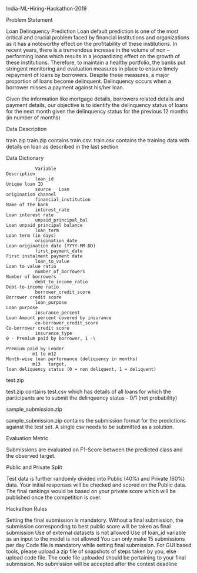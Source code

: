 India-ML-Hiring-Hackathon-2019

Problem Statement

Loan Delinquency Prediction
Loan default prediction is one of the most critical and crucial problem faced by financial institutions and organizations as it has a noteworthy effect on the profitability of these institutions. In recent years, there is a tremendous increase in the volume of non – performing loans which results in a jeopardizing effect on the growth of these institutions. 
Therefore, to maintain a healthy portfolio, the banks put stringent monitoring and evaluation measures in place to ensure timely repayment of loans by borrowers. Despite these measures, a major proportion of loans become delinquent. Delinquency occurs when a borrower misses a payment against his/her loan.

Given the information like mortgage details, borrowers related details and payment details, our objective is to identify the delinquency status of loans for the next month given the delinquency status for the previous 12 months (in number of months)

Data Description

train.zip
train.zip contains train.csv. train.csv contains the training data with details on loan as described in the last section

Data Dictionary

               Variable	                                                                     Description
               loan_id	                                                                    Unique loan ID
               source	Loan                                                                 origination channel
               financial_institution                                                       Name of the bank
               interest_rate	                                                              Loan interest rate
               unpaid_principal_bal	                                                       Loan unpaid principal balance
               loan_term	                                                                  Loan term (in days)
               origination_date	                                                           Loan origination date (YYYY-MM-DD)
               first_payment_date                                                          First instalment payment date
               loan_to_value	                                                              Loan to value ratio
               number_of_borrowers                                                         Number of borrowers
               debt_to_income_ratio                                                        Debt-to-income ratio
               borrower_credit_score                                                       Borrower credit score
               loan_purpose	                                                               Loan purpose
               insurance_percent                                                           Loan Amount percent covered by insurance
               co-borrower_credit_score	                                                   Co-borrower credit score
               insurance_type                                                              0 - Premium paid by borrower, 1 -\ 
                                                                                           Premium paid by Lender
              m1 to m12	                                                          Month-wise loan performance (deliquency in months)
              m13	target,                                                      loan deliquency status (0 = non deliquent, 1 = deliquent)

test.zip

test.zip contains test.csv which has details of all loans for which the participants are to submit the delinquency status - 0/1 (not probability)

sample_submission.zip

sample_submission.zip contains the submission format for the predictions against the test set. A single csv needs to be submitted as a solution.

Evaluation Metric

Submissions are evaluated on F1-Score between the predicted class and the observed target.
 
Public and Private Split

Test data is further randomly divided into Public (40%) and Private (60%) data.
Your initial responses will be checked and scored on the Public data.
The final rankings would be based on your private score which will be published once the competition is over.

Hackathon Rules

Setting the final submission is mandatory. Without a final submission, the submission corresponding to best public score will be taken as final submission
Use of external datasets is not allowed
Use of loan_id variable as an input to the model is not allowed
You can only make 15 submissions per day
Code file is mandatory while setting final submission. For GUI based tools, please upload a zip file of snapshots of steps taken by you, else upload code file.
The code file uploaded should be pertaining to your final submission.
No submission will be accepted after the contest deadline
